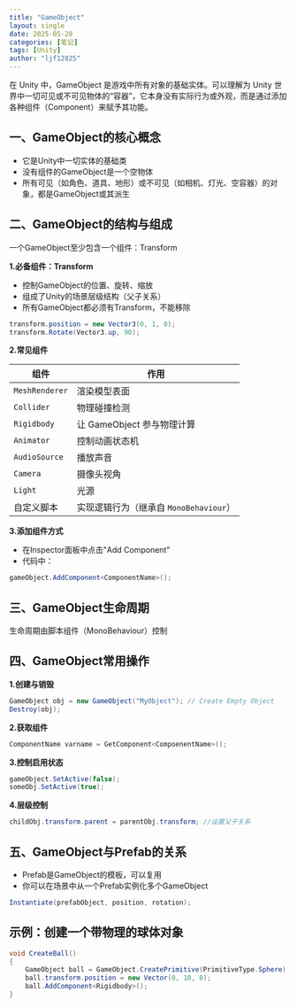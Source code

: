 ```yaml
---
title: "GameObject"
layout: single
date: 2025-05-28
categories: [笔记]
tags: [Unity]
author: "ljf12825"
---
```

在 Unity 中，GameObject 是游戏中所有对象的基础实体。可以理解为 Unity 世界中一切可见或不可见物体的“容器”，它本身没有实际行为或外观，而是通过添加各种组件（Component）来赋予其功能。

## 一、GameObject的核心概念
- 它是Unity中一切实体的基础类
- 没有组件的GameObject是一个空物体
- 所有可见（如角色、道具、地形）或不可见（如相机、灯光、空容器）的对象，都是GameObject或其派生

## 二、GameObject的结构与组成
一个GameObject至少包含一个组件：Transform

**1.必备组件：Transform**
- 控制GameObject的位置、旋转、缩放
- 组成了Unity的场景层级结构（父子关系）
- 所有GameObject都必须有Transform，不能移除

```csharp 
transform.position = new Vector3(0, 1, 0);
transform.Rotate(Vector3.up, 90);
```

**2.常见组件**

| 组件 | 作用 |
|-|-|
| `MeshRenderer` | 渲染模型表面 |
| `Collider`     | 物理碰撞检测 |
| `Rigidbody`    | 让 GameObject 参与物理计算 |
| `Animator`     | 控制动画状态机 |
| `AudioSource`  | 播放声音 |
| `Camera`       | 摄像头视角 |
| `Light`        | 光源 |
| 自定义脚本          | 实现逻辑行为（继承自 `MonoBehaviour`） |

**3.添加组件方式**
- 在Inspector面板中点击"Add Component"
- 代码中：
```csharp
gameObject.AddComponent<ComponentName>();
```

## 三、GameObject生命周期
生命周期由脚本组件（MonoBehaviour）控制

## 四、GameObject常用操作

**1.创建与销毁**

```csharp
GameObject obj = new GameObject("MyObject"); // Create Empty Object
Destroy(obj);
```

**2.获取组件**

```csharp
ComponentName varname = GetComponent<CompoenentName>();
```

**3.控制启用状态**

```csharp
gameObject.SetActive(false);
someObj.SetActive(true);
```

**4.层级控制**

```csharp
childObj.transform.parent = parentObj.transform; //设置父子关系
```

## 五、GameObject与Prefab的关系
- Prefab是GameObject的模板，可以复用
- 你可以在场景中从一个Prefab实例化多个GameObject
```csharp
Instantiate(prefabObject, position, rotation);
```

## 示例：创建一个带物理的球体对象

```csharp
void CreateBall()
{
    GameObject ball = GameObject.CreatePrimitive(PrimitiveType.Sphere);
    ball.transform.position = new Vector(0, 10, 0);
    ball.AddComponent<Rigidbody>();
}
```